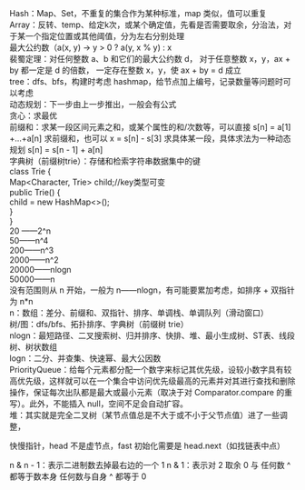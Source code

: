 Hash：Map、Set，不重复的集合作为某种标准，map 类似，值可以重复  
Array：反转、temp、给定k次，或某个确定值，先看是否需要取余，分治法，对于某一个指定位置或其他阈值，分为左右分别处理  
最大公约数（a(x, y) -> y > 0 ? a(y, x % y) : x  
裴蜀定理：对任何整数 a、b 和它们的最大公约数 d，	对于任意整数 x，y，ax + by 都一定是 d 的倍数，	一定存在整数 x，y，使 ax + by = d 成立  
tree：dfs、bfs，构建时考虑 hashmap，给节点加上编号，记录数量等问题时可以考虑  
动态规划：下一步由上一步推出，一般会有公式  
贪心：求最优  
前缀和：求某一段区间元素之和，或某个属性的和/次数等，可以直接 s[n] = a[1] +...+a[n] 求前缀和，也可以 x = s[n] - s[3] 求具体某一段，具体求法为一种动态规划 s[n] = s[n - 1] + a[n]  
字典树（前缀树trie）：存储和检索字符串数据集中的键  
class Trie {  
        Map<Character, Trie> child;//key类型可变  
        public Trie() {  
            child = new HashMap<>();  
        }  
    }  
20 ——2^n  
50——n^4  
200——n^3  
2000——n^2  
20000——nlogn  
50000——n  
没有范围则从 n 开始，一般为 n——nlogn，有可能要累加考虑，如排序 + 双指针为 n*n  
n：数组：差分、前缀和、双指针、排序、单调栈、单调队列（滑动窗口）  
树/图：dfs/bfs、拓扑排序、字典树（前缀树 trie）  
nlogn：最短路径、二叉搜索树、归并排序、快排、堆、最小生成树、ST表、线段树、树状数组  
logn：二分、并查集、快速幂、最大公因数     
PriorityQueue：给每个元素都分配一个数字来标记其优先级，设较小数字具有较高优先级，这样就可以在一个集合中访问优先级最高的元素并对其进行查找和删除操作，保证每次出队都是最大或最小元素（取决于对 Comparator.compare 的重写）。此外，不能插入 null，空间不足会自动扩容。     
堆：其实就是完全二叉树（某节点值总是不大于或不小于父节点值）进了一些调整，

快慢指针，head 不是虚节点，fast 初始化需要是 head.next（如找链表中点）

n & n - 1：表示二进制数去掉最右边的一个 1
n & 1：表示对 2 取余
0 与 任何数 ^ 都等于数本身
任何数与自身 ^ 都等于 0
